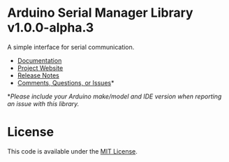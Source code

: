 # Arduino Serial Manager Library v1.0.0-alpha.3
A simple interface for serial communication.

* [Documentation](http://robotsbigdata.com/docs-arduino-serial-manager.html)
* [Project Website](http://robotsbigdata.com)
* [Release Notes](https://github.com/alextaujenis/RBD_SerialManager/releases)
* [Comments, Questions, or Issues](https://github.com/alextaujenis/RBD_SerialManager/issues/new)*

\**Please include your Arduino make/model and IDE version when reporting an issue with this library.*

# License
This code is available under the [MIT License](http://opensource.org/licenses/mit-license.php).